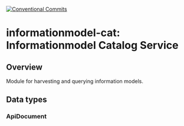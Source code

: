 [![Conventional Commits](https://img.shields.io/badge/Conventional%20Commits-1.0.0-yellow.svg)](https://conventionalcommits.org)

# informationmodel-cat: Informationmodel Catalog Service  

## Overview

Module for harvesting and querying information models.

## Data types

### ApiDocument
